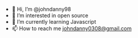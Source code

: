 - 👋 Hi, I’m @johndanny98
- 👀 I’m interested in  open source 
- 🌱 I’m currently learning Javascript 
- 📫 How to reach me johndanny0308@gmail.com 

<!---
johndanny98/johndanny98 is a ✨ special ✨ repository because its `README.md` (this file) appears on your GitHub profile.
You can click the Preview link to take a look at your changes.
--->
